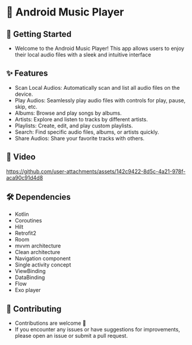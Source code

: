 # 🎵 Android Music Player

## 🚀 Getting Started
- Welcome to the Android Music Player! This app allows users to enjoy their local audio files with a sleek and intuitive interface
## ✨ Features
- Scan Local Audios: Automatically scan and list all audio files on the device.
- Play Audios: Seamlessly play audio files with controls for play, pause, skip, etc.
- Albums: Browse and play songs by albums.
- Artists: Explore and listen to tracks by different artists.
- Playlists: Create, edit, and play custom playlists.
- Search: Find specific audio files, albums, or artists quickly.
- Share Audios: Share your favorite tracks with others.


## 🎥 Video

https://github.com/user-attachments/assets/142c9422-8d5c-4a21-978f-aca90c91d4d8

## 🛠 Dependencies

- Kotlin
- Coroutines
- Hilt
- Retrofit2
- Room
- mvvm architecture
- Clean architecture
- Navigation component
- Single activity concept
- ViewBinding
- DataBinding
- Flow
- Exo player
  
## 🚨 Contributing

- Contributions are welcome 💜
- If you encounter any issues or have suggestions for improvements, please open an issue or submit a pull request.


